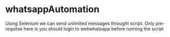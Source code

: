 # whatsappAutomation
Using Selenium we can send unlimited messages throught script. Only pre-requitse here is you should login to webwhatsapp before running the script
